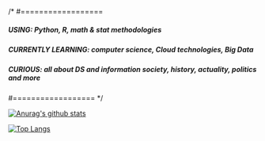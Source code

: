 /* #==================
#####    USING:  Python, R, math & stat methodologies
#####  CURRENTLY LEARNING:  computer science, Cloud technologies, Big Data
#####   CURIOUS:  all about DS and information society, history, actuality, politics and more
#================== */

[![Anurag's github stats](https://github-readme-stats.vercel.app/api?username=giuliaciardi&show_icons=true&theme=synthwave)](https://github.com/anuraghazra/github-readme-stats)

[![Top Langs](https://github-readme-stats.vercel.app/api/top-langs/?username=giuliaciardi&layout=compact)](https://github.com/anuraghazra/github-readme-stats)
